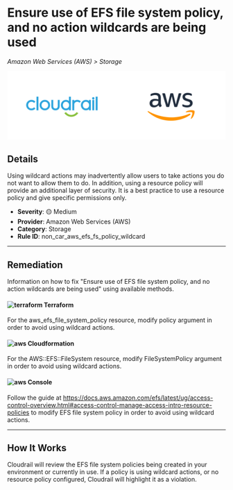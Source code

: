 # Ensure use of EFS file system policy, and no action wildcards are being used

*Amazon Web Services (AWS) > Storage*

![Cloudrail and Amazon Web Services (AWS) logos](../images/cloudrail_aws.png)

## Details
Using wildcard actions may inadvertently allow users to take actions you do not want to allow them to do. In addition, using a resource policy will provide an additional layer of security. It is a best practice to use a resource policy and give specific permissions only.

- **Severity**: 🟡 Medium
- **Provider**: Amazon Web Services (AWS)
- **Category**: Storage
- **Rule ID**: non_car_aws_efs_fs_policy_wildcard

---

## Remediation
Information on how to fix "Ensure use of EFS file system policy, and no action wildcards are being used" using available methods.


####  <img src="../_media/emojis/terraform.png" alt="terraform" width="20"/>  Terraform
For the aws_efs_file_system_policy resource, modify policy argument in order to avoid using wildcard actions.








#### <img src="../_media/emojis/aws.png" alt="aws" width="20"/> Cloudformation
For the AWS::EFS::FileSystem resource, modify FileSystemPolicy argument in order to avoid using wildcard actions.



####  <img src="../_media/emojis/aws.png" alt="aws" width="20"/> Console
Follow the guide at <https://docs.aws.amazon.com/efs/latest/ug/access-control-overview.html#access-control-manage-access-intro-resource-policies> to modify EFS file system policy in order to avoid using wildcard actions.




---

## How It Works
Cloudrail will review the EFS file system policies being created in your environment or currently in use. If a policy is using wildcard actions, or no resource policy configured, Cloudrail will highlight it as a violation.